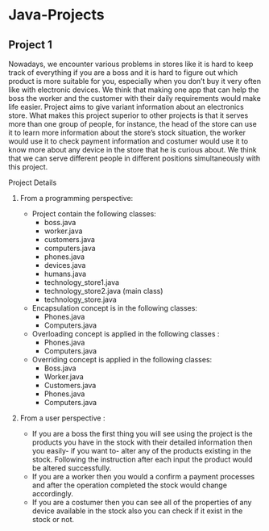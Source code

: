 # Java-Projects

## Project 1
Nowadays, we encounter various problems in stores like it is hard to keep track of everything if you are a boss and it is hard to figure out which product is more suitable for you, especially when you don’t buy it very often like with electronic devices. We think that making one app that can help the boss the worker and the customer with their daily requirements would make life easier. Project aims to give variant information about an electronics store. What makes this project superior to other projects is that it serves more than one group of people, for instance, the head of the store can use it to learn more information about the store’s stock situation, the worker would use it to check payment information and costumer would use it to know more about any device in the store that he is curious about. We think that we can serve different people in different positions simultaneously with this project.

Project Details
1) From a programming perspective:
   - Project contain the following classes:
     - boss.java 
     - worker.java 
     - customers.java
     - computers.java
     - phones.java
     - devices.java
     - humans.java
     - technology_store1.java
     - technology_store2.java (main class)
     - technology_store.java
   - Encapsulation concept is in the following classes:
     - Phones.java
     - Computers.java
   - Overloading concept is applied in the following classes :
     - Phones.java
     - Computers.java
   - Overriding concept is applied in the following classes:
     - Boss.java
     - Worker.java
     - Customers.java
     - Phones.java
     - Computers.java

2) From a user perspective :
   - If you are a boss the first thing you will see using the project is the products you have in the stock with their detailed information then you easily- if you want to- alter any of the products existing in the stock. Following the instruction after each input the product would be altered successfully.
   - If you are a worker then you would a confirm a payment processes and after the operation completed the stock would change accordingly.
   - If you are a costumer then you can see all of the properties of any device available in the stock also you can check if it exist in the stock or not.
